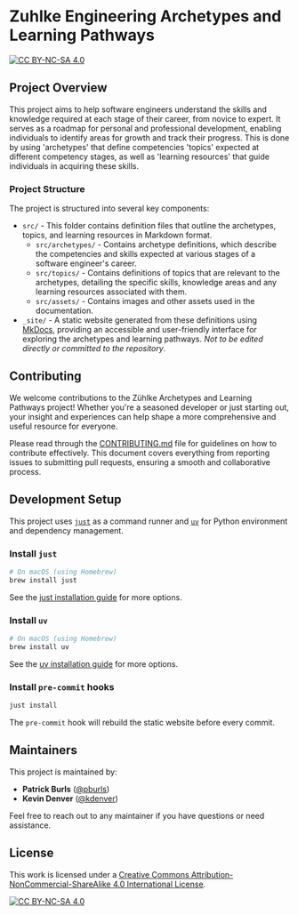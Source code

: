 # Zuhlke Engineering Archetypes and Learning Pathways
[![CC BY-NC-SA 4.0][cc-by-nc-sa-shield]][cc-by-nc-sa]

## Project Overview
This project aims to help software engineers understand the skills and knowledge required at each stage of their career, from novice to expert. It serves as a roadmap for personal and professional development, enabling individuals to identify areas for growth and track their progress.
This is done by using 'archetypes' that define competencies 'topics' expected at different competency stages, as well as 'learning resources' that guide individuals in acquiring these skills.

### Project Structure
The project is structured into several key components:
-  `src/` - This folder contains definition files that outline the archetypes, topics, and learning resources in Markdown format.
    -  `src/archetypes/` - Contains archetype definitions, which describe the competencies and skills expected at various stages of a software engineer's career.
    -  `src/topics/` - Contains definitions of topics that are relevant to the archetypes, detailing the specific skills, knowledge areas and any learning resources associated with them.
    - `src/assets/` - Contains images and other assets used in the documentation.
- `_site/` - A static website generated from these definitions using [MkDocs](https://www.mkdocs.org/), providing an accessible and user-friendly interface for exploring the archetypes and learning pathways. *Not to be edited directly or committed to the repository*.

## Contributing
We welcome contributions to the Zühlke Archetypes and Learning Pathways project! Whether you're a seasoned developer or just starting out, your insight and experiences can help shape a more comprehensive and useful resource for everyone.

Please read through the [CONTRIBUTING.md](./CONTRIBUTING.md) file for guidelines on how to contribute effectively. This document covers everything from reporting issues to submitting pull requests, ensuring a smooth and collaborative process.

## Development Setup

This project uses [`just`](https://github.com/casey/just) as a command runner and [`uv`](https://docs.astral.sh/uv/) for Python environment and dependency management.

### Install `just`

```bash
# On macOS (using Homebrew)
brew install just
```

See the [just installation guide](https://github.com/casey/just?tab=readme-ov-file#installation) for more options.

### Install `uv`

```bash
# On macOS (using Homebrew)
brew install uv
```

See the [uv installation guide](https://docs.astral.sh/uv/getting-started/installation/) for more options.

### Install `pre-commit` hooks

```bash
just install
```

The `pre-commit` hook will rebuild the static website before every commit.

## Maintainers

This project is maintained by:

* **Patrick Burls** ([@pburls](https://github.com/pburls))
* **Kevin Denver** ([@kdenver](https://github.com/kevin-denver))

Feel free to reach out to any maintainer if you have questions or need assistance.

## License
This work is licensed under a
[Creative Commons Attribution-NonCommercial-ShareAlike 4.0 International License][cc-by-nc-sa].

[![CC BY-NC-SA 4.0][cc-by-nc-sa-image]][cc-by-nc-sa]

[cc-by-nc-sa]: http://creativecommons.org/licenses/by-nc-sa/4.0/
[cc-by-nc-sa-image]: https://licensebuttons.net/l/by-nc-sa/4.0/88x31.png
[cc-by-nc-sa-shield]: https://img.shields.io/badge/License-CC%20BY--NC--SA%204.0-lightgrey.svg
